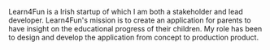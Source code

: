 Learn4Fun is a Irish startup of which I am both a stakeholder and lead developer. Learn4Fun's mission is to create an application for parents to have insight on the educational progress of their children. My role has been to design and develop the application from concept to production product.
